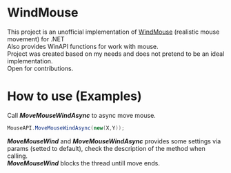 # WindMouse  
This project is an unofficial implementation of [WindMouse](https://github.com/SRL/SRL-5/blob/master/SRL/core/mouse.simba#L44 "Official Pascal WindMouse") (realistic mouse movement) for .NET  
Also provides WinAPI functions for work with mouse.  
Project was created based on my needs and does not pretend to be an ideal implementation.  
Open for contributions.

# How to use (Examples)

Call ***MoveMouseWindAsync*** to async move mouse.  
~~~C#
MouseAPI.MoveMouseWindAsync(new(X,Y));
~~~
***MoveMouseWind*** and ***MoveMouseWindAsync*** provides some settings via params (setted to default), check the description of the method when calling.  
***MoveMouseWind*** blocks the thread untill move ends.

